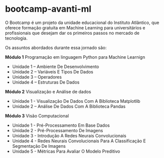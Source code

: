 # bootcamp-avanti-ml

O Bootcamp é um projeto da unidade educacional do Instituto Atlântico, que oferece  formação gratuita em Machine Learning para universitários e profissionais que desejam dar os primeiros passos no mercado de tecnologia.

Os assuntos abordados durante essa jornado são:

**Módulo 1** Programação em linguagem Python para Machine Learnign
* Unidade 1 –  Ambiente De Desenvolvimento
* Unidade 2 – Variáveis E Tipos De Dados
* Unidade 3 – Operadores
* Unidade 4 – Estruturas De Dados

**Módulo 2** Visualização e Análise de dados
* Unidade 1 - Visualização De Dados Com A Biblioteca Matplotlib
* Unidade 2 – Análise De Dados Com A Biblioteca Pandas

**Módulo 3** Visão Computacional
* Unidade 1 - Pré-Processamento Em Base Dados
* Unidade 2 - Pré-Processamento De Imagens
* Unidade 3 - Introdução A Redes Neurais Convolucionais
* Unidade 4 - Redes Neurais Convolucionais Para A Classificação E Segmentação De Imagens
* Unidade 5 - Métricas Para Avaliar O Modelo Preditivo

  

  


